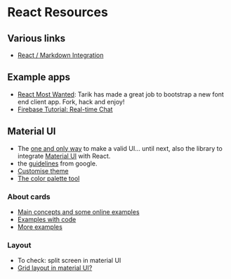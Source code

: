 # React Resources

## Various links

- [React / Markdown Integration](https://github.com/rexxars/react-markdown/)

## Example apps

- [React Most Wanted](): Tarik has made a great job to bootstrap a new font end client app. Fork, hack and enjoy!
- [Firebase Tutorial: Real-time Chat](https://www.raywenderlich.com/140836/firebase-tutorial-real-time-chat-2)


## Material UI

- The [one and only way](https://github.com/mui-org/material-ui) to make a valid UI... until next, also the library to integrate [Material UI]() with React.
- the [guidelines](https://material.io/guidelines) from google.
- [Customise theme](http://www.material-ui.com/#/customization/themes)
- [The color palette tool](https://material.io/color/#!/?view.left=0&view.right=0&primary.color=2E7D32&secondary.color=0D47A1)

### About cards

- [Main concepts and some online examples](https://material.io/guidelines/components/cards.html)
- [Examples with code](http://www.material-ui.com/#/components/card)
- [More examples](http://bashooka.com/coding/cool-css-card-ui-examples/)

### Layout

- To check: split screen in material UI 
- [Grid layout in material UI?](https://stackoverflow.com/questions/33671469/material-ui-and-grid-system)
